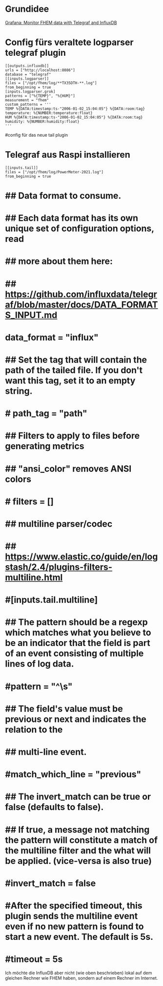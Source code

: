 # Grundidee

[Grafana: Monitor FHEM data with Telegraf and InfluxDB](https://www.dev-eth0.de/2016/12/07/grafana_fhem_influxdb/)


# Config fürs veraltete logparser telegraf plugin

    [[outputs.influxdb]]
    urls = ["http://localhost:8086"]
    database = "telegraf"
    [[inputs.logparser]]
    files = ["/opt/fhem/log/**TX35DTH-**.log"]
    from_beginning = true
    [inputs.logparser.grok]
    patterns = ["%{TEMP}", "%{HUM}"]
    measurement = "fhem"
    custom_patterns = '''
    TEMP %{DATA:timestamp:ts-"2006-01-02_15:04:05"} %{DATA:room:tag} temperature: %{NUMBER:temperature:float}
    HUM %{DATA:timestamp:ts-"2006-01-02_15:04:05"} %{DATA:room:tag} humidity: %{NUMBER:humidity:float}
    '''
#config für das neue tail plugin


# Telegraf aus Raspi installieren

    [[inputs.tail]]
    files = ["/opt/fhem/log/PowerMeter-2021.log"]
    from_beginning = true

#   ## Data format to consume.
#   ## Each data format has its own unique set of configuration options, read
#   ## more about them here:
#   ## https://github.com/influxdata/telegraf/blob/master/docs/DATA_FORMATS_INPUT.md
#   data_format = "influx"
#
#   ## Set the tag that will contain the path of the tailed file. If you don't want this tag, set it to an empty string.
#   # path_tag = "path"
#
#   ## Filters to apply to files before generating metrics
#   ## "ansi_color" removes ANSI colors
#   # filters = []
#
#   ## multiline parser/codec
#   ## https://www.elastic.co/guide/en/logstash/2.4/plugins-filters-multiline.html
#   #[inputs.tail.multiline]
#     ## The pattern should be a regexp which matches what you believe to be an indicator that the field is part of an event consisting of multiple lines of log data.
#     #pattern = "^\s"
#
#     ## The field's value must be previous or next and indicates the relation to the
#     ## multi-line event.
#     #match_which_line = "previous"
#
#     ## The invert_match can be true or false (defaults to false).
#     ## If true, a message not matching the pattern will constitute a match of the multiline filter and the what will be applied. (vice-versa is also true)
#     #invert_match = false
#
#     #After the specified timeout, this plugin sends the multiline event even if no new pattern is found to start a new event. The default is 5s.
#     #timeout = 5s


Ich möchte die InfluxDB aber nicht (wie oben beschrieben) lokal auf dem gleichen Rechner wie FHEM haben, sondern auf einem Rechner im Internet.








